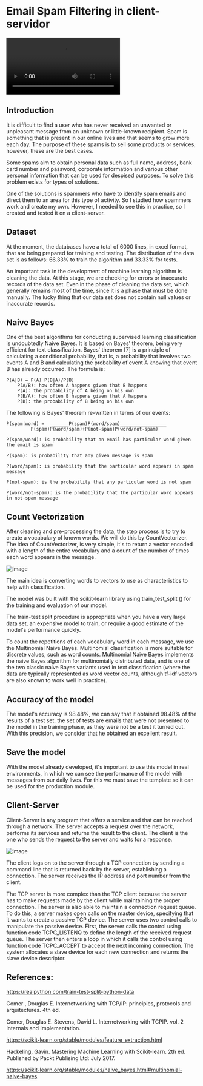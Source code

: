 # Email Spam Filtering in client-servidor

![video](https://github.com/Riquinho93/Spam-and-non-spam-Classification-in-client-servidor/blob/main/assets/WhatsApp%20Video%202021-12-21%20at%2017.58.38.mp4)

## Introduction

It is difficult to find a user who has never received an unwanted or unpleasant message from an unknown or little-known recipient. Spam is something that is present in our online lives and that seems to grow more each day. The purpose of these spams is to sell some products or services; however, these are the best cases.

Some spams aim to obtain personal data such as full name, address, bank card number and password, corporate information and various other personal information that can be used for despised purposes. To solve this problem exists for types of solutions.

One of the solutions is spammers who have to identify spam emails and direct them to an area for this type of activity. So I studied how spammers work and create my own. However, I needed to see this in practice, so I created and tested it on a client-server.

## Dataset

At the moment, the databases have a total of 6000 lines, in excel format, that are being prepared for training and testing. The distribution of the data set is as follows: 66.33% to train the algorithm and 33.33% for tests. 

An important task in the development of machine learning algorithm is cleaning the data. At this stage, we are checking for errors or inaccurate records of the data set. Even in the phase of cleaning the data set, which generally remains most of the time, since it is a phase
that must be done manually. The lucky thing that our data set does not contain null values
or inaccurate records.

## Naive Bayes

One of the best algorithms for conducting supervised learning classification is undoubtedly Naive Bayes. It is based on Bayes' theorem, being very efficient for text classification.
Bayes' theorem [7] is a principle of calculating a conditional probability, that is, a probability that involves two events A and B and calculating the probability of event A knowing that event B has already occurred. The formula is:

	P(A|B) = P(A) P(B|A)/P(B)
		P(A/B): how often A happens given that B happens
		P(A): the probability of A being on his own
		P(B/A): how often B happens given that A happens
		P(B): the probability of B being on his own
		
The following is Bayes' theorem re-written in terms of our events:

	P(spam|word) =  _______P(spam)P(word/spam)_________________
			 P(spam)P(word/spam)+P(not-spam)P(word/not-spam)

	P(spam/word): is probability that an email has particular word given the email is spam
	
	P(spam): is probability that any given message is spam
		
	P(word/spam): is probability that the particular word appears in spam message
	
	P(not-spam): is the probability that any particular word is not spam
	
	P(word/not-spam): is the probability that the particular word appears in not-spam message

## Count Vectorization

After cleaning and pre-processing the data, the step process is to try to create a vocabulary of known words. We will do this by CountVectorizer. The idea of CountVectorizer, is very simple, it's to return a vector encoded with a length of the entire vocabulary and a count of the number of times each word appears in the message.

![image](https://user-images.githubusercontent.com/38785749/140624629-488236da-2023-4ab7-9c87-0ad2f53c0259.png)

The main idea is converting words to vectors to use as characteristics to help with
classification.

The model was built with the scikit-learn library using train_test_split () for the training
and evaluation of our model.

The train-test split procedure is appropriate when you have a very large data set, an
expensive model to train, or require a good estimate of the model's performance quickly.

To count the repetitions of each vocabulary word in each message, we use the
Multinomial Naive Bayes. Multinomial classification is more suitable for discrete values,
such as word counts. Multinomial Naive Bayes implements the naive Bayes algorithm for
multinomially distributed data, and is one of the two classic naive Bayes variants used in
text classification (where the data are typically represented as word vector counts, although
tf-idf vectors are also known to work well in practice).

## Accuracy of the model

The model's accuracy is 98.48%, we can say that it obtained 98.48% of the results of a test set. the set
of tests are emails that were not presented to the model in the training phase, as they were not
be a test it turned out. With this precision, we consider that he obtained an excellent result.

## Save the model

With the model already developed, it's important to use this model in real environments,
in which we can see the performance of the model with messages from our daily lives. For this
we must save the template so it can be used for the production module.

## Client-Server

Client-Server is any program that offers a service and that can be reached through a
network. The server accepts a request over the network, performs its services and returns the
result to the client. The client is the one who sends the request to the server and waits for a
response. 

![image](https://user-images.githubusercontent.com/38785749/140624757-f9295323-e25c-4aee-802e-7f49331297f1.png)


The client logs on to the server through a TCP connection by sending a command line that is returned back by the server, establishing a connection. The server receives the IP address and port number from the client.

The TCP server is more complex than the TCP client because the server has to make requests made by the client while maintaining the proper connection. The server is also able to maintain a connection request queue. To do this, a server makes open calls on the master device, specifying that it wants to create a passive TCP device. The server uses two control calls to manipulate the passive device. First, the server calls the control using function code TCPC_LISTENQ to define the length of the received request queue. The server then enters a loop in which it calls the control using function code TCPC_ACCEPT to accept the next incoming connection. The system allocates a slave device for each new connection and returns the slave device descriptor. 


## References:

https://realpython.com/train-test-split-python-data

Comer , Douglas E. Internetworking with TCP/IP: principles, protocols and arquitectures. 4th ed. 

Comer, Douglas E.  Stevens, David L. Internetworking with TCPIP. vol. 2 Internals and Implementation.

https://scikit-learn.org/stable/modules/feature_extraction.html

Hackeling, Gavin. Mastering Machine Learning with Scikit-learn. 2th ed. Published by Packt Publising Ltd: July 2017. 

https://scikit-learn.org/stable/modules/naive_bayes.html#multinomial-naive-bayes 
